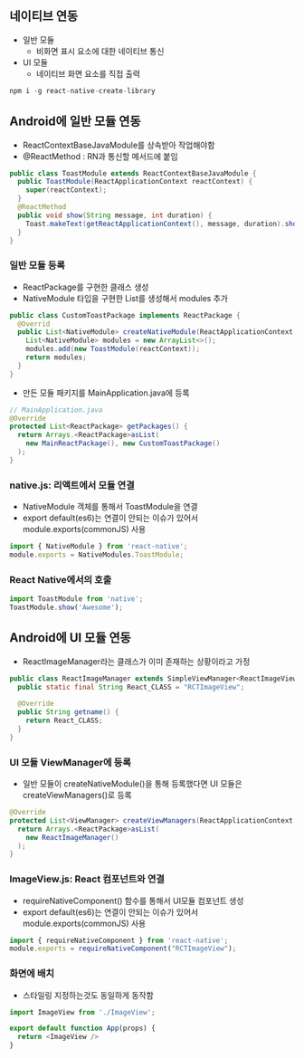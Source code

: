 ## 네이티브 연동
- 일반 모듈
  - 비화면 표시 요소에 대한 네이티브 통신
- UI 모듈
  - 네이티브 화면 요소를 직접 출력

```javascript
npm i -g react-native-create-library
```

## Android에 일반 모듈 연동
- ReactContextBaseJavaModule를 상속받아 작업해야함
- @ReactMethod : RN과 통신할 메서드에 붙임

```java
public class ToastModule extends ReactContextBaseJavaModule {
  public ToastModule(ReactApplicationContext reactContext) {
    super(reactContext);
  }
  @ReactMethod
  public void show(String message, int duration) {
    Toast.makeText(getReactApplicationContext(), message, duration).show();
  }
}
```

### 일반 모듈 등록
- ReactPackage를 구현한 클래스 생성
- NativeModule 타입을 구현한 List를 생성해서 modules 추가

```java
public class CustomToastPackage implements ReactPackage {
  @Overrid
  public List<NativeModule> createNativeModule(ReactApplicationContext reactContext) {
    List<NativeModule> modules = new ArrayList<>();
    modules.add(new ToastModule(reactContext));
    return modules;
  }
}
```

- 만든 모듈 패키지를 MainApplication.java에 등록

```java
// MainApplication.java
@Override
protected List<ReactPackage> getPackages() {
  return Arrays.<ReactPackage>asList(
    new MainReactPackage(), new CustomToastPackage()
  );
}
```

### native.js: 리액트에서 모듈 연결
- NativeModule 객체를 통해서 ToastModule을 연결
- export default(es6)는 연결이 안되는 이슈가 있어서 module.exports(commonJS) 사용

```javascript
import { NativeModule } from 'react-native';
module.exports = NativeModules.ToastModule;
```

### React Native에서의 호출

```javascript
import ToastModule from 'native';
ToastModule.show('Awesome');
```



##  Android에 UI 모듈 연동
- ReactImageManager라는 클래스가 이미 존재하는 상황이라고 가정

```java
public class ReactImageManager extends SimpleViewManager<ReactImageView> {
  public static final String React_CLASS = "RCTImageView";
  
  @Override
  public String getname() {
    return React_CLASS;
  }
}
```

### UI 모듈 ViewManager에 등록
- 일반 모듈이 createNativeModule()을 통해 등록했다면 UI 모듈은 createViewManagers()로 등록
```java
@Override
protected List<ViewManager> createViewManagers(ReactApplicationContext reactContext) {
  return Arrays.<ReactPackage>asList(
    new ReactImageManager()
  );
}
```

### ImageView.js: React 컴포넌트와 연결
- requireNativeComponent() 함수를 통해서 UI모듈 컴포넌트 생성
- export default(es6)는 연결이 안되는 이슈가 있어서 module.exports(commonJS) 사용

```javascript
import { requireNativeComponent } from 'react-native';
module.exports = requireNativeComponent("RCTImageView");
```

### 화면에 배치
- 스타일링 지정하는것도 동일하게 동작함

```javascript
import ImageView from './ImageView';

export default function App(props) {
  return <ImageView />
}
```